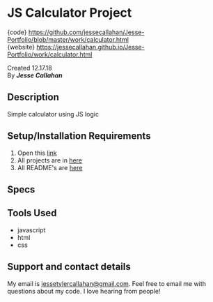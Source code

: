 # JS Calculator Project
{code} https://github.com/jessecallahan/Jesse-Portfolio/blob/master/work/calculator.html</br>
{website} https://jessecallahan.github.io/Jesse-Portfolio/work/calculator.html</br>

Created 12.17.18</br>
By _**Jesse Callahan**_</br>

## Description
Simple calculator using JS logic

## Setup/Installation Requirements

1. Open this [link](https://jessecallahan.github.io/Jesse-Portfolio/work/calculator.html)
3. All projects are in [here](https://github.com/jessecallahan/Jesse-Portfolio/tree/master/work)
4. All README's are [here](https://github.com/jessecallahan/Jesse-Portfolio/tree/master/readme)

## Specs

## Tools Used
* javascript
* html 
* css

## Support and contact details

My email is jessetylercallahan@gmail.com. Feel free to email me with questions about my code. I love hearing from people!
